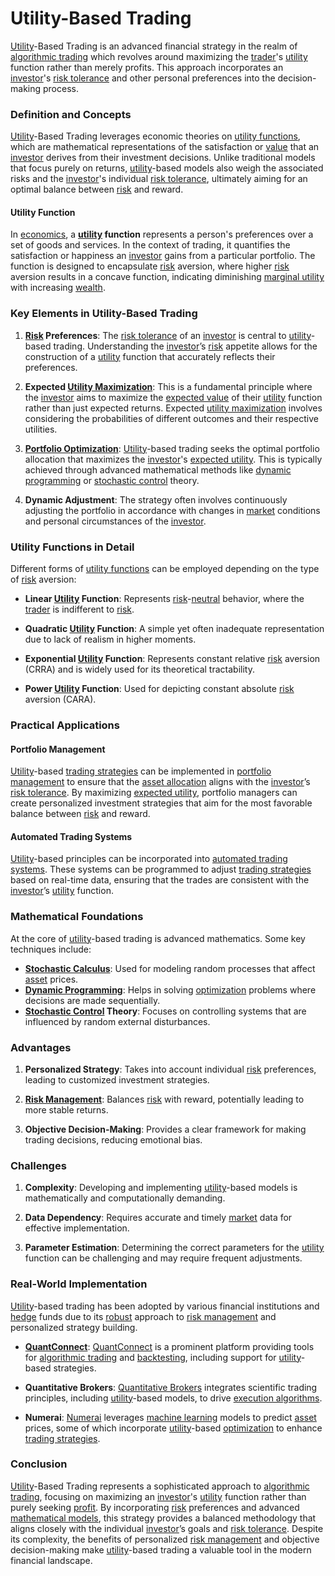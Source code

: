 # Utility-Based Trading

[Utility](../u/utility.md)-Based Trading is an advanced financial strategy in the realm of [algorithmic trading](../a/algorithmic_trading.md) which revolves around maximizing the [trader](../t/trader.md)'s [utility](../u/utility.md) function rather than merely profits. This approach incorporates an [investor](../i/investor.md)'s [risk tolerance](../r/risk_tolerance.md) and other personal preferences into the decision-making process.

### Definition and Concepts

[Utility](../u/utility.md)-Based Trading leverages economic theories on [utility functions](../u/utility_functions_in_trading.md), which are mathematical representations of the satisfaction or [value](../v/value.md) that an [investor](../i/investor.md) derives from their investment decisions. Unlike traditional models that focus purely on returns, [utility](../u/utility.md)-based models also weigh the associated risks and the [investor](../i/investor.md)'s individual [risk tolerance](../r/risk_tolerance.md), ultimately aiming for an optimal balance between [risk](../r/risk.md) and reward.

#### Utility Function

In [economics](../e/economics.md), a **[utility](../u/utility.md) function** represents a person's preferences over a set of goods and services. In the context of trading, it quantifies the satisfaction or happiness an [investor](../i/investor.md) gains from a particular portfolio. The function is designed to encapsulate [risk](../r/risk.md) aversion, where higher [risk](../r/risk.md) aversion results in a concave function, indicating diminishing [marginal utility](../m/marginal_utility.md) with increasing [wealth](../w/wealth.md).

### Key Elements in Utility-Based Trading

1. **[Risk](../r/risk.md) Preferences**: The [risk tolerance](../r/risk_tolerance.md) of an [investor](../i/investor.md) is central to [utility](../u/utility.md)-based trading. Understanding the [investor](../i/investor.md)’s [risk](../r/risk.md) appetite allows for the construction of a [utility](../u/utility.md) function that accurately reflects their preferences.

2. **Expected [Utility Maximization](../u/utility_maximization.md)**: This is a fundamental principle where the [investor](../i/investor.md) aims to maximize the [expected value](../e/expected_value.md) of their [utility](../u/utility.md) function rather than just expected returns. Expected [utility maximization](../u/utility_maximization.md) involves considering the probabilities of different outcomes and their respective utilities.

3. **[Portfolio Optimization](../p/portfolio_optimization.md)**: [Utility](../u/utility.md)-based trading seeks the optimal portfolio allocation that maximizes the [investor](../i/investor.md)'s [expected utility](../e/expected_utility.md). This is typically achieved through advanced mathematical methods like [dynamic programming](../d/dynamic_programming_in_trading.md) or [stochastic control](../s/stochastic_control.md) theory.

4. **Dynamic Adjustment**: The strategy often involves continuously adjusting the portfolio in accordance with changes in [market](../m/market.md) conditions and personal circumstances of the [investor](../i/investor.md).

### Utility Functions in Detail

Different forms of [utility functions](../u/utility_functions_in_trading.md) can be employed depending on the type of [risk](../r/risk.md) aversion:

- **Linear [Utility](../u/utility.md) Function**: Represents [risk](../r/risk.md)-[neutral](../n/neutral.md) behavior, where the [trader](../t/trader.md) is indifferent to [risk](../r/risk.md).
  
- **Quadratic [Utility](../u/utility.md) Function**: A simple yet often inadequate representation due to lack of realism in higher moments.

- **Exponential [Utility](../u/utility.md) Function**: Represents constant relative [risk](../r/risk.md) aversion (CRRA) and is widely used for its theoretical tractability.

- **Power [Utility](../u/utility.md) Function**: Used for depicting constant absolute [risk](../r/risk.md) aversion (CARA).

### Practical Applications

#### Portfolio Management

[Utility](../u/utility.md)-based [trading strategies](../t/trading_strategies.md) can be implemented in [portfolio management](../p/portfolio_management.md) to ensure that the [asset allocation](../a/asset_allocation.md) aligns with the [investor](../i/investor.md)’s [risk tolerance](../r/risk_tolerance.md). By maximizing [expected utility](../e/expected_utility.md), portfolio managers can create personalized investment strategies that aim for the most favorable balance between [risk](../r/risk.md) and reward.

#### Automated Trading Systems

[Utility](../u/utility.md)-based principles can be incorporated into [automated trading systems](../a/automated_trading_systems.md). These systems can be programmed to adjust [trading strategies](../t/trading_strategies.md) based on real-time data, ensuring that the trades are consistent with the [investor](../i/investor.md)’s [utility](../u/utility.md) function.

### Mathematical Foundations

At the core of [utility](../u/utility.md)-based trading is advanced mathematics. Some key techniques include:

- **[Stochastic Calculus](../s/stochastic_calculus.md)**: Used for modeling random processes that affect [asset](../a/asset.md) prices.
- **[Dynamic Programming](../d/dynamic_programming_in_trading.md)**: Helps in solving [optimization](../o/optimization.md) problems where decisions are made sequentially.
- **[Stochastic Control](../s/stochastic_control.md) Theory**: Focuses on controlling systems that are influenced by random external disturbances.

### Advantages

1. **Personalized Strategy**: Takes into account individual [risk](../r/risk.md) preferences, leading to customized investment strategies.
   
2. **[Risk Management](../r/risk_management.md)**: Balances [risk](../r/risk.md) with reward, potentially leading to more stable returns.

3. **Objective Decision-Making**: Provides a clear framework for making trading decisions, reducing emotional bias.

### Challenges

1. **Complexity**: Developing and implementing [utility](../u/utility.md)-based models is mathematically and computationally demanding.
   
2. **Data Dependency**: Requires accurate and timely [market](../m/market.md) data for effective implementation.

3. **Parameter Estimation**: Determining the correct parameters for the [utility](../u/utility.md) function can be challenging and may require frequent adjustments.

### Real-World Implementation

[Utility](../u/utility.md)-based trading has been adopted by various financial institutions and [hedge](../h/hedge.md) funds due to its [robust](../r/robust.md) approach to [risk management](../r/risk_management.md) and personalized strategy building.

- **[QuantConnect](../q/quantconnect.md)**: [QuantConnect](https://www.quantconnect.com) is a prominent platform providing tools for [algorithmic trading](../a/algorithmic_trading.md) and [backtesting](../b/backtesting.md), including support for [utility](../u/utility.md)-based strategies.
  
- **Quantitative Brokers**: [Quantitative Brokers](https://www.quantitativebrokers.com) integrates scientific trading principles, including [utility](../u/utility.md)-based models, to drive [execution algorithms](../e/execution_algorithms.md).

- **Numerai**: [Numerai](https://numer.ai) leverages [machine learning](../m/machine_learning.md) models to predict [asset](../a/asset.md) prices, some of which incorporate [utility](../u/utility.md)-based [optimization](../o/optimization.md) to enhance [trading strategies](../t/trading_strategies.md).

### Conclusion

[Utility](../u/utility.md)-Based Trading represents a sophisticated approach to [algorithmic trading](../a/algorithmic_trading.md), focusing on maximizing an [investor](../i/investor.md)'s [utility](../u/utility.md) function rather than purely seeking [profit](../p/profit.md). By incorporating [risk](../r/risk.md) preferences and advanced [mathematical models](../m/mathematical_models_in_trading.md), this strategy provides a balanced methodology that aligns closely with the individual [investor](../i/investor.md)’s goals and [risk tolerance](../r/risk_tolerance.md). Despite its complexity, the benefits of personalized [risk management](../r/risk_management.md) and objective decision-making make [utility](../u/utility.md)-based trading a valuable tool in the modern financial landscape.
